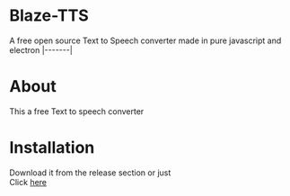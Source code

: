 # Blaze-TTS
A free open source Text to Speech converter made in pure javascript and electron 
|-------|

# About

This a free Text to speech converter

# Installation
Download it from the release section or just 
<br>
Click <a href="https://github.com/BlazeInferno64/Blaze-TTS/releases/download/v1.0.0/Blaze-TTS-setup.exe">here</a>
